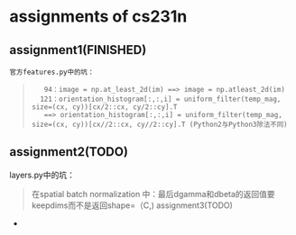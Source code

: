 assignments of cs231n
=
assignment1(FINISHED)
-
    官方features.py中的坑：
>        94：image = np.at_least_2d(im) ==> image = np.atleast_2d(im)
>       121：orientation_histogram[:,:,i] = uniform_filter(temp_mag, size=(cx, cy))[cx/2::cx, cy/2::cy].T
>        ==> orientation_histogram[:,:,i] = uniform_filter(temp_mag, size=(cx, cy))[cx//2::cx, cy//2::cy].T (Python2与Python3除法不同) 

assignment2(TODO)
-
layers.py中的坑：
>    在spatial batch normalization 中：最后dgamma和dbeta的返回值要keepdims而不是返回shape=（C,)
assignment3(TODO)
-
